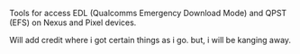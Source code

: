 Tools for access EDL (Qualcomms Emergency Download Mode) and QPST (EFS) on Nexus and Pixel devices.

Will add credit where i got certain things as i go. but, i will be kanging away.
